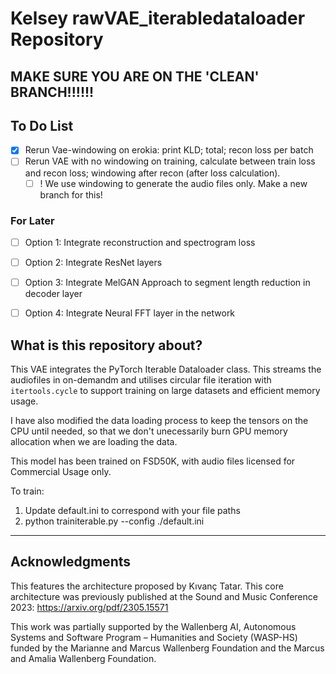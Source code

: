 # Kelsey rawVAE_iterabledataloader Repository

## MAKE SURE YOU ARE ON THE 'CLEAN' BRANCH!!!!!!


## To Do List

- [x] Rerun Vae-windowing on erokia: print KLD; total; recon loss per batch
- [ ] Rerun VAE with no windowing on training, calculate between train loss and recon loss; windowing after recon (after loss calculation). 
  - [ ] ! We use windowing to generate the audio files only. Make a new branch for this!

### For Later

- [ ] Option 1: Integrate reconstruction and spectrogram loss
- [ ] Option 2: Integrate ResNet layers
- [ ] Option 3: Integrate MelGAN Approach to segment length reduction in decoder layer
- [ ] Option 4: Integrate Neural FFT layer in the network


## What is this repository about?

This VAE integrates the PyTorch Iterable Dataloader class. This streams the audiofiles in on-demandm and utilises circular file iteration with `itertools.cycle` to support training on large datasets and efficient memory usage.

I have also modified the data loading process to keep the tensors on the CPU until needed, so that we don't unecessarily burn GPU memory allocation when we are loading the data.

This model has been trained on FSD50K, with audio files licensed for Commercial Usage only.

To train:

1. Update default.ini to correspond with your file paths
2. python trainiterable.py --config ./default.ini

---------------------------------------------------------------------------------------------------------
## Acknowledgments

This features the architecture proposed by Kıvanç Tatar. This core architecture was previously published at the Sound and Music Conference 2023: https://arxiv.org/pdf/2305.15571

This work was partially supported by the Wallenberg AI, Autonomous Systems and Software Program – Humanities and Society (WASP-HS) funded by the Marianne and Marcus Wallenberg Foundation and the Marcus and Amalia Wallenberg Foundation.
